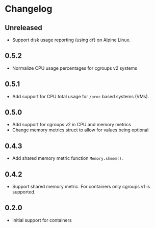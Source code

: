 # Changelog

## Unreleased

- Support disk usage reporting (using `df`) on Alpine Linux.

## 0.5.2

- Normalize CPU usage percentages for cgroups v2 systems

## 0.5.1

- Add support for CPU total usage for `/proc` based systems (VMs).

## 0.5.0

- Add support for cgroups v2 in CPU and memory metrics
- Change memory metrics struct to allow for values being optional

## 0.4.3

- Add shared memory metric function `Memory.shmem()`.

## 0.4.2

- Support shared memory metric. For containers only cgroups v1 is supported.

## 0.2.0

* Initial support for containers

